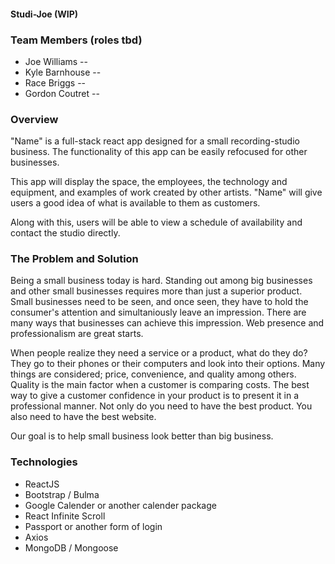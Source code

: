 #### Studi-Joe (WIP)

### Team Members (roles tbd)
  * Joe Williams -- 
  * Kyle Barnhouse --
  * Race Briggs --
  * Gordon Coutret --

### Overview
"Name" is a full-stack react app designed for a small recording-studio business. 
The functionality of this app can be easily refocused for other businesses.

This app will display the space, the employees, the technology and equipment, and examples of work created by other artists. "Name" will give users a good idea of what is available to them as customers.

Along with this, users will be able to view a schedule of availability and contact the studio directly. 

### The Problem and Solution
Being a small business today is hard. Standing out among big businesses and other small businesses requires more than just a superior product. Small businesses need to be seen, and once seen, they have to hold the consumer's attention and simultaniously leave an impression. There are many ways that businesses can achieve this impression. Web presence and professionalism are great starts. 

When people realize they need a service or a product, what do they do? They go to their phones or their computers and look into their options. Many things are considered; price, convenience, and quality among others. Quality is the main factor when a customer is comparing costs. The best way to give a customer confidence in your product is to present it in a professional manner. Not only do you need to have the best product. You also need to have the best website.

Our goal is to help small business look better than big business. 



### Technologies
  * ReactJS
  * Bootstrap / Bulma
  * Google Calender or another calender package
  * React Infinite Scroll
  * Passport or another form of login
  * Axios
  * MongoDB / Mongoose

### 


